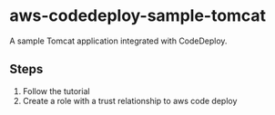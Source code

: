 # aws-codedeploy-sample-tomcat
A sample Tomcat application integrated with CodeDeploy. 

## Steps

1. Follow the tutorial
2. Create a role with a trust relationship to aws code deploy

